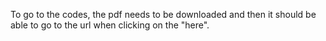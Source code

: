 To go to the codes, the pdf needs to be downloaded and then it should be able to go to the url when clicking on the "here".
